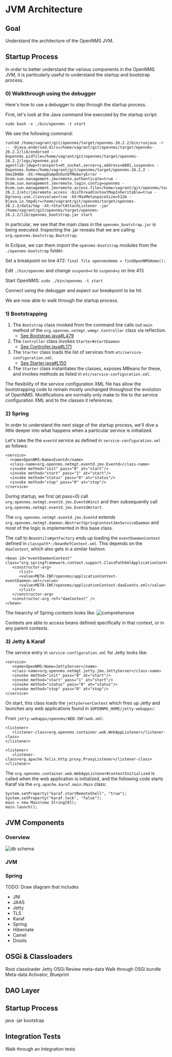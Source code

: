 # JVM Architecture

## Goal

Understand the architecture of the OpenNMS JVM.

## Startup Process

In order to better understand the various components in the OpenNMS JVM, it is particularly useful to understand the startup and bootstrap process.

### 0) Walkthrough using the debugger

Here's how to use a debugger to step through the startup process.

First, let's look at the Java command line executed by the startup script:
```
sudo bash -x ./bin/opennms -t start
```

We see the following command:
```
runCmd /home/vagrant/git/opennms/target/opennms-26.2.2/bin/runjava -r -- -Djava.endorsed.dirs=/home/vagrant/git/opennms/target/opennms-26.2.2/lib/endorsed -Dopennms.pidfile=/home/vagrant/git/opennms/target/opennms-26.2.2/logs/opennms.pid -agentlib:jdwp=transport=dt_socket,server=y,address=8001,suspend=n -Dopennms.home=/home/vagrant/git/opennms/target/opennms-26.2.2 -Xmx2048m -XX:+HeapDumpOnOutOfMemoryError -Dcom.sun.management.jmxremote.authenticate=true -Dcom.sun.management.jmxremote.login.config=opennms -Dcom.sun.management.jmxremote.access.file=/home/vagrant/git/opennms/target/opennms-26.2.2/etc/jmxremote.access -DisThreadContextMapInheritable=true -Dgroovy.use.classvalue=true -XX:MaxMetaspaceSize=512m -Djava.io.tmpdir=/home/vagrant/git/opennms/target/opennms-26.2.2/data/tmp -XX:+StartAttachListener -jar /home/vagrant/git/opennms/target/opennms-26.2.2/lib/opennms_bootstrap.jar start
```

In particular, we see that the main class in the `opennms_bootstrap.jar` is being executed.
Inspecting the .jar reveals that we are calling `org.opennms.bootstrap.Bootstrap`.

In Eclipse, we can them import the `opennms-bootstrap` modules from the `./opennms-bootstrap` folder.

Set a breakpoint on line 472: `final file opennmsHome = findOpenNMSHome();`

Edit `./bin/opennms` and change `suspend=n` to `suspend=y` on line 413.

Start OpenNMS: `sudo ./bin/opennms -t start`

Connect using the debugger and expect our breakpoint to be hit.

We are now able to walk through the startup process.

### 1) Bootstrapping

1. The `Bootstrap` class invoked from the command line calls out `main` method of the `org.opennms.netmgt.vmmgr.Controller` class via reflection.
   * [See Bootstrap.java#L479](https://github.com/OpenNMS/opennms/blob/opennms-26.2.2-1/opennms-bootstrap/src/main/java/org/opennms/bootstrap/Bootstrap.java#L479)
1. The `Controller` class invokes `Starter#startDaemon`
   * [See Controller.java#L171](https://github.com/OpenNMS/opennms/blob/opennms-26.2.2-1/core/daemon/src/main/java/org/opennms/netmgt/vmmgr/Controller.java#L171)
1. The `Starter` class loads the list of services from `etc/service-configuration.xml`.
   * [See Starter.java#L150 ](https://github.com/OpenNMS/opennms/blob/opennms-26.2.2-1/core/daemon/src/main/java/org/opennms/netmgt/vmmgr/Starter.java#L150)
1. The `Starter` class instantiates the classes, exposes MBeans for these, and invokes methods as listed in `etc/service-configuration.xml`.

The flexibility of the service configuration XML file has allow the bootstrapping code to remain mostly unchanged throughout the evolution of OpenNMS.
Modifications are normally only make to the to the service configuration XML and to the classes it references.

### 2) Spring

In order to understand the next stage of the startup process, we'll dive a little deeper into what happens when a particular service is initialized.

Let's take the the `eventd` service as defined in `service-configuration.xml` as follows:
```
<service>
  <name>OpenNMS:Name=Eventd</name>
  <class-name>org.opennms.netmgt.eventd.jmx.Eventd</class-name>
  <invoke method="init" pass="0" at="start"/>
  <invoke method="start" pass="1" at="start"/>
  <invoke method="status" pass="0" at="status"/>
  <invoke method="stop" pass="0" at="stop"/>
</service>
```

During startup, we first (at pass=0) call `org.opennms.netmgt.eventd.jmx.Eventd#init` and then subsequently call `org.opennms.netmgt.eventd.jmx.Eventd#start`.

The `org.opennms.netmgt.eventd.jmx.Eventd` extends `org.opennms.netmgt.daemon.AbstractSpringContextJmxServiceDaemon` and most of the logic is implemented in this base class.

The call to `BeanUtils#getFactory` ends up loading the `eventDaemonContext` defined in `classpath*:/beanRefContext.xml`. This depends on the `daoContext`, which also gets in a similar fashion:
```
<bean id="eventDaemonContext" class="org.springframework.context.support.ClassPathXmlApplicationContext">
   <constructor-arg>
      <list>
      <value>META-INF/opennms/applicationContext-eventDaemon.xml</value>
      <value>META-INF/opennms/applicationContext-daoEvents.xml</value>
      </list>
   </constructor-arg>
   <constructor-arg ref="daoContext" />
</bean>
```

The hiearchy of Spring contexts looks like:
![comprehensive](images/spring-context-dep-graph.png)

Contexts are able to access beans defined specifically in that context, or in any parent contexts.

### 3) Jetty & Karaf

The service entry in `service-configuration.xml` for Jetty looks like:
```
<service>
   <name>OpenNMS:Name=JettyServer</name>
   <class-name>org.opennms.netmgt.jetty.jmx.JettyServer</class-name>
   <invoke method="init" pass="0" at="start"/>
   <invoke method="start" pass="1" at="start"/>
   <invoke method="status" pass="0" at="status"/>
   <invoke method="stop" pass="0" at="stop"/>
</service>
```

On start, this class loads the `jettyServerContext` which fires up Jetty and launches any web applications found in `$OPENNMS_HOME/jetty-webapps/`.

From `jetty-webapps/opennms/WEB-INF/web.xml`:
```
<listener>
   <listener-class>org.opennms.container.web.WebAppListener</listener-class>
</listener>

<listener>
   <listener-class>org.apache.felix.http.proxy.ProxyListener</listener-class>
</listener>
```

The `org.opennms.container.web.WebAppListener#contextInitialized` is called when the web application is initialized, and the following code starts Karaf via the `org.apache.karaf.main.Main` class:
```
System.setProperty("karaf.startRemoteShell", "true");
System.setProperty("karaf.lock", "false");
main = new Main(new String[0]);
main.launch();
```

## JVM Components

### Overview

![db schema](images/arch-jvm.png)

### JVM

### Spring


TODO: Draw diagram that includes
* JNI
* JAAS
* Jetty
* TLS
* Karaf
* Spring
* Hibernate
* Camel
* Drools

## OSGi & Classloaders
Root classloader
Jetty
OSGi
Review meta-data
Walk through OSGi bundle
Meta-data
Activator, Blueprint

## DAO Layer

## Startup Process
java -jar bootstrap

## Integration Tests

Walk through an Integration tests
